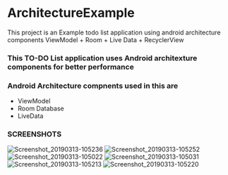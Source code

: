 # ArchitectureExample
This project is an Example todo list application using android architecture components ViewModel + Room + Live Data + RecyclerView
### This TO-DO List application uses Android architexture components for better performance
### Android Architecture compnents used in this are
- ViewModel
- Room Database
- LiveData

### SCREENSHOTS
![Screenshot_20190313-105236](https://user-images.githubusercontent.com/34384226/54256693-e0bc1b80-4582-11e9-8416-36b65ac58ae7.png)
![Screenshot_20190313-105252](https://user-images.githubusercontent.com/34384226/54256694-e0bc1b80-4582-11e9-8d4a-ce8c59b746f0.png)
![Screenshot_20190313-105022](https://user-images.githubusercontent.com/34384226/54256695-e0bc1b80-4582-11e9-8b35-c713aa3d45c4.png)
![Screenshot_20190313-105031](https://user-images.githubusercontent.com/34384226/54256697-e154b200-4582-11e9-8595-51d56c65bac2.png)
![Screenshot_20190313-105213](https://user-images.githubusercontent.com/34384226/54256698-e154b200-4582-11e9-9db1-a9ed8761e88e.png)
![Screenshot_20190313-105220](https://user-images.githubusercontent.com/34384226/54256700-e1ed4880-4582-11e9-8326-b2db4773df58.png)
